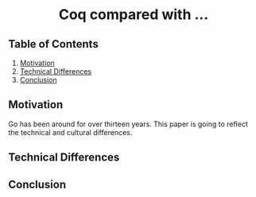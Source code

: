 <h1 style="text-align: center;">Coq compared with ...</h1>

## Table of Contents
1. [Motivation](#motivation)
2. [Technical Differences](#technical-differences)
3. [Conclusion](#conclusion)

## Motivation
Go has been around for over thirteen years. This paper is going to reflect
the technical and cultural differences.
## Technical Differences
## Conclusion


